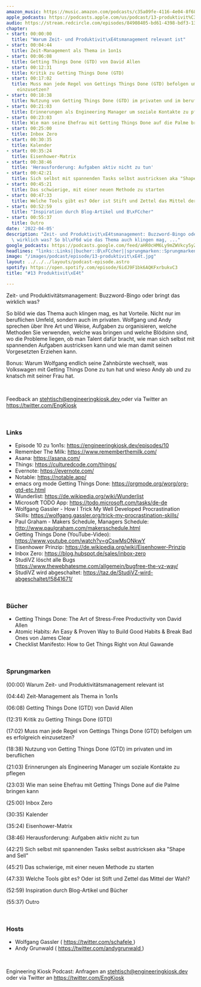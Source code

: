 ```yaml
---
amazon_music: https://music.amazon.com/podcasts/c35a09fe-4116-4e04-8f68-77d61b112e46/episodes/73b1b3a8-a820-4745-9b3e-32d5ca18b0d0/engineering-kiosk-13-produktivit%C3%A4t
apple_podcasts: https://podcasts.apple.com/us/podcast/13-produktivit%C3%A4t/id1603082924?i=1000556264575
audio: https://stream.redcircle.com/episodes/84908405-bd61-4398-bdf3-134fddb59c3e/stream.mp3
chapter:
- start: 00:00:00
  title: "Warum Zeit- und Produktivit\xE4tsmanagement relevant ist"
- start: 00:04:44
  title: Zeit-Management als Thema in 1on1s
- start: 00:06:08
  title: Getting Things Done (GTD) von David Allen
- start: 00:12:31
  title: Kritik zu Getting Things Done (GTD)
- start: 00:17:02
  title: Muss man jede Regel von Gettings Things Done (GTD) befolgen um es erfolgreich
    einzusetzen?
- start: 00:18:38
  title: Nutzung von Getting Things Done (GTD) im privaten und im beruflichen
- start: 00:21:03
  title: Erinnerungen als Engineering Manager um soziale Kontakte zu pflegen
- start: 00:23:03
  title: Wie man seine Ehefrau mit Getting Things Done auf die Palme bringen kann
- start: 00:25:00
  title: Inbox Zero
- start: 00:30:35
  title: Kalender
- start: 00:35:24
  title: Eisenhower-Matrix
- start: 00:38:46
  title: 'Herausforderung: Aufgaben aktiv nicht zu tun'
- start: 00:42:21
  title: Sich selbst mit spannenden Tasks selbst austricksen aka "Shape and Sell"
- start: 00:45:21
  title: Das schwierige, mit einer neuen Methode zu starten
- start: 00:47:33
  title: Welche Tools gibt es? Oder ist Stift und Zettel das Mittel der Wahl?
- start: 00:52:59
  title: "Inspiration durch Blog-Artikel und B\xFCcher"
- start: 00:55:37
  title: Outro
date: '2022-04-05'
description: "Zeit- und Produktivit\xE4tsmanagement: Buzzword-Bingo oder bringt das\
  \ wirklich was? So bl\xF6d wie das Thema auch klingen mag, ..."
google_podcasts: https://podcasts.google.com/feed/aHR0cHM6Ly9mZWVkcy5yZWRjaXJjbGUuY29tLzBlY2ZkZmQ3LWZkYTEtNGMzZC05NTE1LTQ3NjcyN2Y5ZGY1ZQ/episode/MzMyYzRkZTYtNjc5OC00OGYyLTlkNDktZTNlZTdmMjZjN2Jh?sa=X&ved=0CAUQkfYCahcKEwi4xMSxj4L4AhUAAAAAHQAAAAAQNQ
headlines: "links::Links||bucher::B\xFCcher||sprungmarken::Sprungmarken||hosts::Hosts"
image: "/images/podcast/episode/13-produktivit\xE4t.jpg"
layout: ../../../layouts/podcast-episode.astro
spotify: https://open.spotify.com/episode/6idJ9F1bk6AQKFxrbukvC3
title: "#13 Produktivit\xE4t"

---
```


<p>
   Zeit- und Produktivitätsmanagement: Buzzword-Bingo oder bringt das wirklich was?
  </p>
  <p>
   So blöd wie das Thema auch klingen mag, es hat Vorteile. Nicht nur im beruflichen Umfeld, sondern auch im privaten. Wolfgang und Andy sprechen über Ihre Art und Weise, Aufgaben zu organisieren, welche Methoden Sie verwenden, welche was bringen und welche Blödsinn sind, wo die Probleme liegen, ob man Talent dafür bracht, wie man sich selbst mit spannenden Aufgaben austricksen kann und wie man damit seinen Vorgesetzten Erziehen kann.
  </p>
  <p>
   Bonus: Warum Wolfgang endlich seine Zahnbürste wechselt, was Volkswagen mit Getting Things Done zu tun hat und wieso Andy ab und zu knatsch mit seiner Frau hat.
  </p>
  <p>
   <br/>
  </p>
  <p>
   Feedback an
   <a href="mailto:stehtisch@engineeringkiosk.dev" rel="nofollow">
    stehtisch@engineeringkiosk.dev
   </a>
   oder via Twitter an
   <a href="https://twitter.com/EngKiosk" rel="nofollow">
    https://twitter.com/EngKiosk
   </a>
  </p>
  <p>
   <br/>
  </p>
  <h3 id="links">
   Links
  </h3>
  <ul>
   <li>
    Episode 10 zu 1on1s:
    <a href="https://engineeringkiosk.dev/episodes/10" rel="nofollow">
     https://engineeringkiosk.dev/episodes/10
    </a>
   </li>
   <li>
    Remember The Milk:
    <a href="https://www.rememberthemilk.com/" rel="nofollow">
     https://www.rememberthemilk.com/
    </a>
   </li>
   <li>
    Asana:
    <a href="https://asana.com/" rel="nofollow">
     https://asana.com/
    </a>
   </li>
   <li>
    Things:
    <a href="https://culturedcode.com/things/" rel="nofollow">
     https://culturedcode.com/things/
    </a>
   </li>
   <li>
    Evernote:
    <a href="https://evernote.com/" rel="nofollow">
     https://evernote.com/
    </a>
   </li>
   <li>
    Notable:
    <a href="https://notable.app/" rel="nofollow">
     https://notable.app/
    </a>
   </li>
   <li>
    emacs org mode Getting Things Done:
    <a href="https://orgmode.org/worg/org-gtd-etc.html" rel="nofollow">
     https://orgmode.org/worg/org-gtd-etc.html
    </a>
   </li>
   <li>
    Wunderlist:
    <a href="https://de.wikipedia.org/wiki/Wunderlist" rel="nofollow">
     https://de.wikipedia.org/wiki/Wunderlist
    </a>
   </li>
   <li>
    Microsoft TODO App:
    <a href="https://todo.microsoft.com/tasks/de-de" rel="nofollow">
     https://todo.microsoft.com/tasks/de-de
    </a>
   </li>
   <li>
    Wolfgang Gassler - How I Trick My Well Developed Procrastination Skills:
    <a href="https://wolfgang.gassler.org/trick-my-procrastination-skills/" rel="nofollow">
     https://wolfgang.gassler.org/trick-my-procrastination-skills/
    </a>
   </li>
   <li>
    Paul Graham - Makers Schedule, Managers Schedule:
    <a href="http://www.paulgraham.com/makersschedule.html" rel="nofollow">
     http://www.paulgraham.com/makersschedule.html
    </a>
   </li>
   <li>
    Getting Things Done (YouTube-Video):
    <a href="https://www.youtube.com/watch?v=gCswMsONkwY" rel="nofollow">
     https://www.youtube.com/watch?v=gCswMsONkwY
    </a>
   </li>
   <li>
    Eisenhower Prinzip:
    <a href="https://de.wikipedia.org/wiki/Eisenhower-Prinzip" rel="nofollow">
     https://de.wikipedia.org/wiki/Eisenhower-Prinzip
    </a>
   </li>
   <li>
    Inbox Zero:
    <a href="https://blog.hubspot.de/sales/inbox-zero" rel="nofollow">
     https://blog.hubspot.de/sales/inbox-zero
    </a>
   </li>
   <li>
    StudiVZ löscht alle Bugs
    <a href="https://www.thewebhatesme.com/allgemein/bugfree-the-vz-way/" rel="nofollow">
     https://www.thewebhatesme.com/allgemein/bugfree-the-vz-way/
    </a>
   </li>
   <li>
    StudiVZ wird abgeschaltet:
    <a href="https://taz.de/StudiVZ-wird-abgeschaltet/!5841671/" rel="nofollow">
     https://taz.de/StudiVZ-wird-abgeschaltet/!5841671/
    </a>
   </li>
  </ul>
  <p>
   <br/>
  </p>
  <h3 id="bucher">
   Bücher
  </h3>
  <ul>
   <li>
    Getting Things Done: The Art of Stress-Free Productivity von David Allen
   </li>
   <li>
    Atomic Habits: An Easy &amp; Proven Way to Build Good Habits &amp; Break Bad Ones von James Clear
   </li>
   <li>
    Checklist Manifesto: How to Get Things Right von Atul Gawande
   </li>
  </ul>
  <p>
   <br/>
  </p>
  <h3 id="sprungmarken">
   Sprungmarken
  </h3>
  <p>
   (00:00) Warum Zeit- und Produktivitätsmanagement relevant ist
  </p>
  <p>
   (04:44) Zeit-Management als Thema in 1on1s
  </p>
  <p>
   (06:08) Getting Things Done (GTD) von David Allen
  </p>
  <p>
   (12:31) Kritik zu Getting Things Done (GTD)
  </p>
  <p>
   (17:02) Muss man jede Regel von Gettings Things Done (GTD) befolgen um es erfolgreich einzusetzen?
  </p>
  <p>
   (18:38) Nutzung von Getting Things Done (GTD) im privaten und im beruflichen
  </p>
  <p>
   (21:03) Erinnerungen als Engineering Manager um soziale Kontakte zu pflegen
  </p>
  <p>
   (23:03) Wie man seine Ehefrau mit Getting Things Done auf die Palme bringen kann
  </p>
  <p>
   (25:00) Inbox Zero
  </p>
  <p>
   (30:35) Kalender
  </p>
  <p>
   (35:24) Eisenhower-Matrix
  </p>
  <p>
   (38:46) Herausforderung: Aufgaben aktiv nicht zu tun
  </p>
  <p>
   (42:21) Sich selbst mit spannenden Tasks selbst austricksen aka "Shape and Sell"
  </p>
  <p>
   (45:21) Das schwierige, mit einer neuen Methode zu starten
  </p>
  <p>
   (47:33) Welche Tools gibt es? Oder ist Stift und Zettel das Mittel der Wahl?
  </p>
  <p>
   (52:59) Inspiration durch Blog-Artikel und Bücher
  </p>
  <p>
   (55:37) Outro
  </p>
  <p>
   <br/>
  </p>
  <h3 id="hosts">
   Hosts
  </h3>
  <ul>
   <li>
    Wolfgang Gassler (
    <a href="https://twitter.com/schafele" rel="nofollow">
     https://twitter.com/schafele
    </a>
    )
   </li>
   <li>
    Andy Grunwald (
    <a href="https://twitter.com/andygrunwald" rel="nofollow">
     https://twitter.com/andygrunwald
    </a>
    )
   </li>
  </ul>
  <p>
   <br/>
  </p>
  <p>
   Engineering Kiosk Podcast: Anfragen an
   <a href="mailto:stehtisch@engineeringkiosk.dev" rel="nofollow">
    stehtisch@engineeringkiosk.dev
   </a>
   oder via Twitter an
   <a href="https://twitter.com/EngKiosk" rel="nofollow">
    https://twitter.com/EngKiosk
   </a>
  </p>